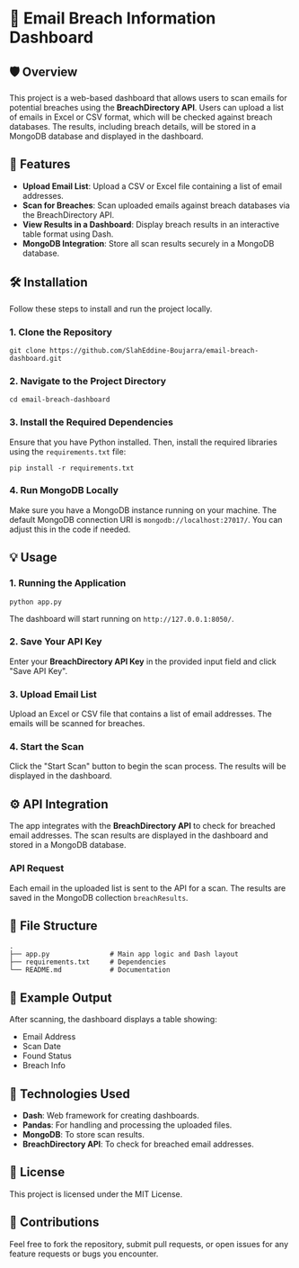 <h1>📧 Email Breach Information Dashboard</h1>

<h2>🛡️ Overview</h2>
<p>
This project is a web-based dashboard that allows users to scan emails for potential breaches using the <strong>BreachDirectory API</strong>. Users can upload a list of emails in Excel or CSV format, which will be checked against breach databases. The results, including breach details, will be stored in a MongoDB database and displayed in the dashboard.
</p>

<h2>🚀 Features</h2>
<ul>
  <li><strong>Upload Email List</strong>: Upload a CSV or Excel file containing a list of email addresses.</li>
  <li><strong>Scan for Breaches</strong>: Scan uploaded emails against breach databases via the BreachDirectory API.</li>
  <li><strong>View Results in a Dashboard</strong>: Display breach results in an interactive table format using Dash.</li>
  <li><strong>MongoDB Integration</strong>: Store all scan results securely in a MongoDB database.</li>
</ul>

<h2>🛠️ Installation</h2>
<p>Follow these steps to install and run the project locally.</p>

<h3>1. Clone the Repository</h3>
<pre><code>git clone https://github.com/SlahEddine-Boujarra/email-breach-dashboard.git</code></pre>

<h3>2. Navigate to the Project Directory</h3>
<pre><code>cd email-breach-dashboard</code></pre>

<h3>3. Install the Required Dependencies</h3>
<p>Ensure that you have Python installed. Then, install the required libraries using the <code>requirements.txt</code> file:</p>
<pre><code>pip install -r requirements.txt</code></pre>

<h3>4. Run MongoDB Locally</h3>
<p>
Make sure you have a MongoDB instance running on your machine. The default MongoDB connection URI is <code>mongodb://localhost:27017/</code>. You can adjust this in the code if needed.
</p>

<h2>💡 Usage</h2>

<h3>1. Running the Application</h3>
<pre><code>python app.py</code></pre>
<p>The dashboard will start running on <code>http://127.0.0.1:8050/</code>.</p>

<h3>2. Save Your API Key</h3>
<p>Enter your <strong>BreachDirectory API Key</strong> in the provided input field and click "Save API Key".</p>

<h3>3. Upload Email List</h3>
<p>Upload an Excel or CSV file that contains a list of email addresses. The emails will be scanned for breaches.</p>

<h3>4. Start the Scan</h3>
<p>Click the "Start Scan" button to begin the scan process. The results will be displayed in the dashboard.</p>

<h2>⚙️ API Integration</h2>
<p>The app integrates with the <strong>BreachDirectory API</strong> to check for breached email addresses. The scan results are displayed in the dashboard and stored in a MongoDB database.</p>

<h3>API Request</h3>
<p>Each email in the uploaded list is sent to the API for a scan. The results are saved in the MongoDB collection <code>breachResults</code>.</p>

<h2>📂 File Structure</h2>
<pre><code>.
├── app.py               # Main app logic and Dash layout
├── requirements.txt     # Dependencies
└── README.md            # Documentation
</code></pre>

<h2>🌟 Example Output</h2>
<p>After scanning, the dashboard displays a table showing:</p>
<ul>
  <li>Email Address</li>
  <li>Scan Date</li>
  <li>Found Status</li>
  <li>Breach Info</li>
</ul>

<h2>🔧 Technologies Used</h2>
<ul>
  <li><strong>Dash</strong>: Web framework for creating dashboards.</li>
  <li><strong>Pandas</strong>: For handling and processing the uploaded files.</li>
  <li><strong>MongoDB</strong>: To store scan results.</li>
  <li><strong>BreachDirectory API</strong>: To check for breached email addresses.</li>
</ul>

<h2>📄 License</h2>
<p>This project is licensed under the MIT License.</p>

<h2>🤝 Contributions</h2>
<p>Feel free to fork the repository, submit pull requests, or open issues for any feature requests or bugs you encounter.</p>

